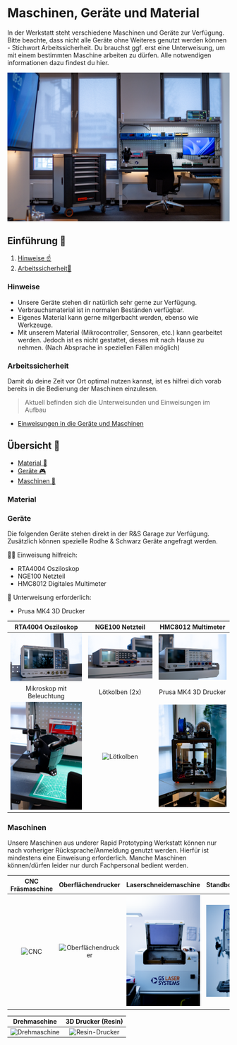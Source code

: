 # Maschinen, Geräte und Material

In der Werkstatt steht verschiedene Maschinen und Geräte zur Verfügung. Bitte beachte, dass nicht alle Geräte ohne Weiteres genutzt werden können - Stichwort Arbeitssicherheit. Du brauchst ggf. erst eine Unterweisung, um mit einem bestimmten Maschine arbeiten zu dürfen. Alle notwendigen informationen dazu findest du hier.

![Garage](https://github.com/Rohde-Schwarz-Garage/.github/blob/main/ressources/pictures/Garage_04.png?raw=true)

## Einführung 🚀

1. [Hinweise ☝️](#Hinweise)
2. [Arbeitssicherheit🧷](#Arbeitssicherheit)

### Hinweise

- Unsere Geräte stehen dir natürlich sehr gerne zur Verfügung. 
- Verbrauchsmaterial ist in normalen Beständen verfügbar. 
- Eigenes Material kann gerne mitgerbacht werden, ebenso wie Werkzeuge.
- Mit unserem Material (Mikrocontroller, Sensoren, etc.) kann gearbeitet werden. Jedoch ist es nicht gestattet, dieses mit nach Hause zu nehmen. (Nach Absprache in speziellen Fällen möglich)

### Arbeitssicherheit

Damit du deine Zeit vor Ort optimal nutzen kannst, ist es hilfrei dich vorab bereits in die Bedienung der Maschinen einzulesen. 

>Aktuell befinden sich die Unterweisunden und Einweisungen im Aufbau

- [Einweisungen in die Geräte und Maschinen](https://elearning-poc.rohde-schwarz.com/course/index.php?categoryid=9)

## Übersicht 👀

- [Material 🧱](#Material)
- [Geräte 🎮](#Geräte)
- [Maschinen 🥽](#Maschinen)

### Material

### Geräte

Die folgenden Geräte stehen direkt in der R&S Garage zur Verfügung. Zusätzlich können spezielle Rodhe & Schwarz Geräte angefragt werden.

👩‍🏫 Einweisung hilfreich:

- RTA4004 Osziloskop
- NGE100 Netzteil
- HMC8012 Digitales Multimeter

📘 Unterweisung erforderlich:

- Prusa MK4 3D Drucker

| RTA4004 Osziloskop | NGE100 Netzteil | HMC8012 Multimeter |
| :---: | :---: | :---: |
| ![RTA](https://github.com/Rohde-Schwarz-Garage/.github/blob/main/ressources/pictures/Garage_RTA4004_Osziloskop.png?raw=true) | ![NGE](https://github.com/Rohde-Schwarz-Garage/.github/blob/main/ressources/pictures/Garage_NGE100_Netzteil.png?raw=true) | ![HMC8012](https://github.com/Rohde-Schwarz-Garage/.github/blob/main/ressources/pictures/Garage_HMC8012_Digitales_Multimeter.png?raw=true) |
| Mikroskop mit Beleuchtung | Lötkolben (2x) | Prusa MK4 3D Drucker |
| ![Mikroskop](https://github.com/Rohde-Schwarz-Garage/.github/blob/main/ressources/pictures/Garage_Mikroskop.png?raw=true) | ![Lötkolben](https://github.com/Rohde-Schwarz-Garage/.github/blob/main/ressources/pictures/Garage_Lötkolben.png?raw=true) | ![3D Drucker](https://github.com/Rohde-Schwarz-Garage/.github/blob/main/ressources/pictures/Garage_3D_Drucker_01.png?raw=true) |



### Maschinen

Unsere Maschinen aus underer Rapid Prototyping Werkstatt können nur nach vorheriger Rücksprache/Anmeldung genutzt werden. Hierfür ist mindestens eine Einweisung erforderlich. Manche Maschinen können/dürfen leider nur durch Fachpersonal bedient werden.

| CNC Fräsmaschine | Oberflächendrucker | Laserschneidemaschine | Standbohrmaschine |
| :---: | :---: | :---: | :---: |
| ![CNC](https://github.com/Rohde-Schwarz-Garage/.github/blob/main/ressources/pictures/Garage_CNC_Fräse.png?raw=true) | ![Oberflächendrucker](https://github.com/Rohde-Schwarz-Garage/.github/blob/main/ressources/pictures/Garage_Oberflächendrucker.png?raw=true) | ![Laserschneidemaschine](https://github.com/Rohde-Schwarz-Garage/.github/blob/main/ressources/pictures/Garage_Laserschneidemaschine.png?raw=true) | ![Standbohrmaschine](https://github.com/Rohde-Schwarz-Garage/.github/blob/main/ressources/pictures/Garage_Standbohrmaschine.png?raw=true) |

| Drehmaschine | 3D Drucker (Resin) |
| :---: | :---: |
| ![Drehmaschine](https://github.com/Rohde-Schwarz-Garage/.github/blob/main/ressources/pictures/Garage_CNC_Fräse.png?raw=true) | ![Resin-Drucker](https://github.com/Rohde-Schwarz-Garage/.github/blob/main/ressources/pictures/Garage_Oberflächendrucker.png?raw=true) |
